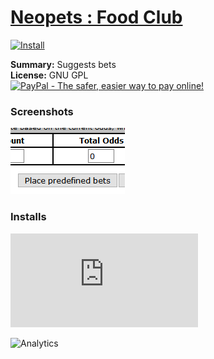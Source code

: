 # [Neopets : Food Club](.)

[![Install](../../resources/image/install_button.jpg)](../../../../raw/master/scripts/Neopets_Food_Club/main.user.js)

**Summary:** Suggests bets<br />
**License:** GNU GPL<br />
[![PayPal - The safer, easier way to pay online!](https://www.paypalobjects.com/en_US/i/btn/btn_donate_SM.gif "PayPal - The safer, easier way to pay online!")](https://goo.gl/DNfg2w)

### Screenshots
![food_club](food_club.png)


### Installs
![Daily installs](http://gm.wesley.eti.br/count.php?id=scripts/Neopets_Food_Club/main.user.js&type=image)

![Analytics](https://ga-beacon.appspot.com/UA-462297-6/master/Neopets_Food_Club?pixel)
